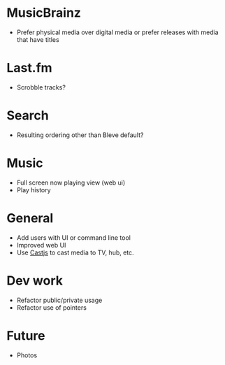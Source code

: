 # MusicBrainz

* Prefer physical media over digital media or prefer releases with media that have titles

# Last.fm

* Scrobble tracks?

# Search

* Resulting ordering other than Bleve default?

# Music

* Full screen now playing view (web ui)
* Play history

# General

* Add users with UI or command line tool
* Improved web UI
* Use [Castjs](https://github.com/Fenny/Castjs) to cast media to TV, hub, etc.

# Dev work

* Refactor public/private usage
* Refactor use of pointers

# Future

* Photos
